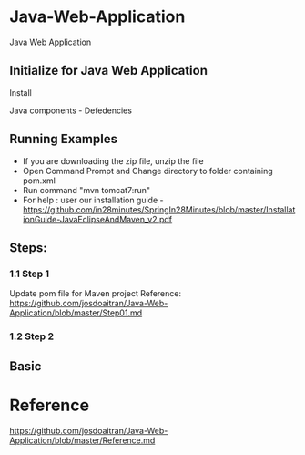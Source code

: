 # Java-Web-Application
Java Web Application

## Initialize for Java Web Application
Install

Java components - Defedencies

## Running Examples
* If you are downloading the zip file, unzip the file
* Open Command Prompt and Change directory to folder containing pom.xml
* Run command "mvn tomcat7:run"
* For help : user our installation guide - https://github.com/in28minutes/SpringIn28Minutes/blob/master/InstallationGuide-JavaEclipseAndMaven_v2.pdf


## Steps:
### 1.1 Step 1
Update pom file for Maven project
Reference: 
https://github.com/josdoaitran/Java-Web-Application/blob/master/Step01.md

### 1.2 Step 2


## Basic 


# Reference
https://github.com/josdoaitran/Java-Web-Application/blob/master/Reference.md
